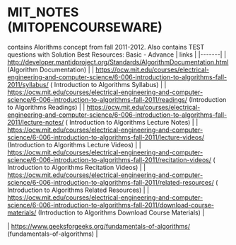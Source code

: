 # MIT_NOTES (MITOPENCOURSEWARE)
contains Alorithms concept from fall 2011-2012.
Also contains TEST questions with Solution
Best Resources: Basic - Advance
| links |
|-------|
| http://developer.mantidproject.org/Standards/AlgorithmDocumentation.html (Algorithm Documentation) |
| https://ocw.mit.edu/courses/electrical-engineering-and-computer-science/6-006-introduction-to-algorithms-fall-2011/syllabus/ ( Introduction to Algorithms Syllabus) |
| https://ocw.mit.edu/courses/electrical-engineering-and-computer-science/6-006-introduction-to-algorithms-fall-2011/readings/ (Introduction to Algorithms Readings) |
| https://ocw.mit.edu/courses/electrical-engineering-and-computer-science/6-006-introduction-to-algorithms-fall-2011/lecture-notes/ ( Introduction to Algorithms Lecture Notes) |
| https://ocw.mit.edu/courses/electrical-engineering-and-computer-science/6-006-introduction-to-algorithms-fall-2011/lecture-videos/ (Introduction to Algorithms Lecture Videos) |
| https://ocw.mit.edu/courses/electrical-engineering-and-computer-science/6-006-introduction-to-algorithms-fall-2011/recitation-videos/ ( Introduction to Algorithms Recitation Videos) |
| https://ocw.mit.edu/courses/electrical-engineering-and-computer-science/6-006-introduction-to-algorithms-fall-2011/related-resources/ ( Introduction to Algorithms Related Resources) |
| https://ocw.mit.edu/courses/electrical-engineering-and-computer-science/6-006-introduction-to-algorithms-fall-2011/download-course-materials/ (Introduction to Algorithms Download Course Materials) |

| https://www.geeksforgeeks.org/fundamentals-of-algorithms/ (fundamentals-of-algorithms) |
